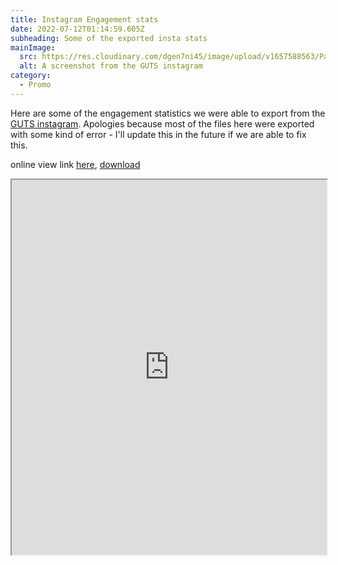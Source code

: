 ```yaml
---
title: Instagram Engagement stats
date: 2022-07-12T01:14:59.605Z
subheading: Some of the exported insta stats
mainImage:
  src: https://res.cloudinary.com/dgen7ni45/image/upload/v1657588563/Party%20Pics%20Web%20Compressed/Screenshot_2022-07-12_at_3.15.45_am_ezsvza.png
  alt: A screenshot from the GUTS instagram
category:
  - Promo
---
```

Here are some of the engagement statistics we were able to export from the [GUTS instagram](https://www.instagram.com/guts_party_gla/). Apologies because most of the files here were exported with some kind of error - I'll update this in the future if we are able to fix this.

online view link [here](https://docs.google.com/spreadsheets/d/1YpgX66SraQrC9iMRzQfrqidorn1BojQHHuJkWxzcUvs/edit?usp=sharing), [download](https://docs.google.com/spreadsheets/d/e/2PACX-1vTNY8nRhkDuyisyZ9pCXjlvdx6CPi6jq0cinpYMONUZcjEUIpr-e0VUsL6FjQ9zryGcD9DpTS3X4VXi/pub?output=xlsx)

<iframe width="100%" height="600" src="https://docs.google.com/spreadsheets/d/e/2PACX-1vTNY8nRhkDuyisyZ9pCXjlvdx6CPi6jq0cinpYMONUZcjEUIpr-e0VUsL6FjQ9zryGcD9DpTS3X4VXi/pubhtml?widget=true&amp;headers=false"></iframe>